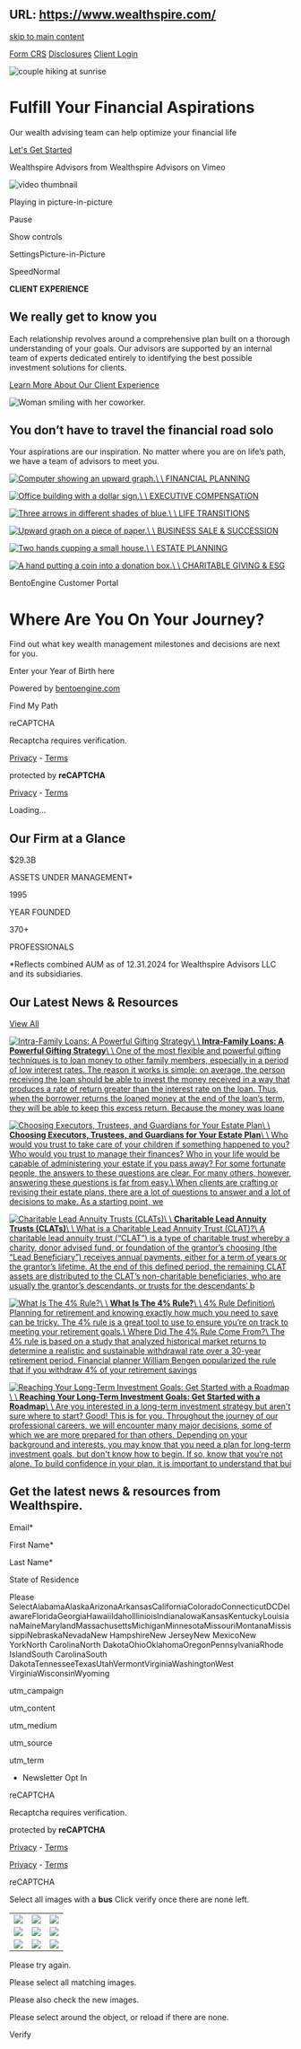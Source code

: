 URL: https://www.wealthspire.com/
---
[skip to main content](https://www.wealthspire.com/#maincontent)

[Form CRS](https://www.wealthspire.com/crs/ "Form CRS") [Disclosures](https://www.wealthspire.com/compliance/ "Disclosures") [Client Login](https://www.wealthspire.com/client-login/ "Client Login")

![couple hiking at sunrise](https://www.wealthspire.com/media/vnfd3ncj/couple-hiking-sunrise.jpg?rxy=0.4950100905903082,0.4215592152229033&width=800&height=450&format=webp&quality=80&v=1daddff6ed17270)

# Fulfill Your Financial Aspirations

Our wealth advising team can help optimize your financial life

[Let's Get Started](https://www.wealthspire.com/contact/ "Let's Get Started")

Wealthspire Advisors from Wealthspire Advisors on Vimeo

![video thumbnail](https://i.vimeocdn.com/video/1542623661-179f41b2b218d6211eef6a8af157ed00bc9049274b1f20ded2745b248b1b1bb5-d?mw=80&q=85)

Playing in picture-in-picture

Pause

Show controls

SettingsPicture-in-Picture

SpeedNormal

**CLIENT EXPERIENCE**

## We really get to know you

Each relationship revolves around a comprehensive plan built on a thorough understanding of your goals. Our advisors are supported by an internal team of experts dedicated entirely to identifying the best possible investment solutions for clients.

[Learn More About Our Client Experience](https://www.wealthspire.com/client-experience/ "Learn More About Our Client Experience")

![Woman smiling with her coworker.](https://www.wealthspire.com/media/ebce3n3w/michele-myka-600x390jpg.png?format=webp&quality=80&v=1dacbc535d57b70)

## You don’t have to travel the financial road solo

Your aspirations are our inspiration. No matter where you are on life’s path, we have a team of advisors to meet you.

[![Computer showing an upward graph.](https://www.wealthspire.com/media/a4znlmzy/financial-planning.svg)\\
\\
FINANCIAL PLANNING](https://www.wealthspire.com/financial-planning-wealth-management/ "FINANCIAL PLANNING")

[![Office building with a dollar sign.](https://www.wealthspire.com/media/3f4eaily/executive-compensation.svg)\\
\\
EXECUTIVE COMPENSATION](https://www.wealthspire.com/executive-compensation-planning/ "EXECUTIVE COMPENSATION")

[![Three arrows in different shades of blue.](https://www.wealthspire.com/media/xfyjg234/life-transitions.svg)\\
\\
LIFE TRANSITIONS](https://www.wealthspire.com/life-transitions-finacial-changes/ "LIFE TRANSITIONS")

[![Upward graph on a piece of paper.](https://www.wealthspire.com/media/swcaxdjm/business-sale-succession.svg)\\
\\
BUSINESS SALE & SUCCESSION](https://www.wealthspire.com/business-sale-succession-planning/ "BUSINESS SALE & SUCCESSION")

[![Two hands cupping a small house.](https://www.wealthspire.com/media/10wntkhm/estate-planning.svg)\\
\\
ESTATE PLANNING](https://www.wealthspire.com/estate-planning-wealth-preservation/ "ESTATE PLANNING")

[![A hand putting a coin into a donation box.](https://www.wealthspire.com/media/cghnash2/charitable-giving-esg.svg)\\
\\
CHARITABLE GIVING & ESG](https://www.wealthspire.com/charitable-giving-esg/ "CHARITABLE GIVING & ESG")

BentoEngine Customer Portal

# Where Are You On Your Journey?

Find out what key wealth management milestones and decisions are next for you.

Enter your Year of Birth here

Powered by [bentoengine.com](https://www.bentoengine.com/)

Find My Path

reCAPTCHA

Recaptcha requires verification.

[Privacy](https://www.google.com/intl/en/policies/privacy/) \- [Terms](https://www.google.com/intl/en/policies/terms/)

protected by **reCAPTCHA**

[Privacy](https://www.google.com/intl/en/policies/privacy/) \- [Terms](https://www.google.com/intl/en/policies/terms/)

Loading...

## Our Firm at a Glance

$29.3B

ASSETS UNDER MANAGEMENT\*

1995

YEAR FOUNDED

370+

PROFESSIONALS

\*Reflects combined AUM as of 12.31.2024 for Wealthspire Advisors LLC and its subsidiaries.

## Our Latest News & Resources

[View All](https://www.wealthspire.com/news-resources/ "View All")

[![Intra-Family Loans: A Powerful Gifting Strategy](https://www.wealthspire.com/media/axnaawvf/intra-family-loans.jpg?width=800&height=450&format=webp&quality=80&v=1daddff992ad110)\\
\\
**Intra-Family Loans: A Powerful Gifting Strategy**\\
\\
One of the most flexible and powerful gifting techniques is to loan money to other family members, especially in a period of low interest rates. The reason it works is simple: on average, the person receiving the loan should be able to invest the money received in a way that produces a rate of return greater than the interest rate on the loan. Thus, when the borrower returns the loaned money at the end of the loan’s term, they will be able to keep this excess return. Because the money was loane](https://www.wealthspire.com/blog/intra-family-loans/ "Intra-Family Loans: A Powerful Gifting Strategy")

[![Choosing Executors, Trustees, and Guardians for Your Estate Plan](https://www.wealthspire.com/media/p32fn3vr/choice.png?width=800&height=450&format=webp&quality=80&v=1db0486a354bd10)\\
\\
**Choosing Executors, Trustees, and Guardians for Your Estate Plan**\\
\\
Who would you trust to take care of your children if something happened to you? Who would you trust to manage their finances? Who in your life would be capable of administering your estate if you pass away? For some fortunate people, the answers to these questions are clear. For many others, however, answering these questions is far from easy.\\
When clients are crafting or revising their estate plans, there are a lot of questions to answer and a lot of decisions to make. As a starting point, we](https://www.wealthspire.com/blog/choosing-executors-trustees-guardians-estate-plan/ "Choosing Executors, Trustees, and Guardians for Your Estate Plan")

[![Charitable Lead Annuity Trusts (CLATs)](https://www.wealthspire.com/media/wu1a3urw/pass_on_ealth.jpg?width=800&height=450&format=webp&quality=80&v=1daddffabe39a30)\\
\\
**Charitable Lead Annuity Trusts (CLATs)**\\
\\
What is a Charitable Lead Annuity Trust (CLAT)?\\
A charitable lead annuity trust (“CLAT”) is a type of charitable trust whereby a charity, donor advised fund, or foundation of the grantor’s choosing (the “Lead Beneficiary”) receives annual payments, either for a term of years or the grantor’s lifetime. At the end of this defined period, the remaining CLAT assets are distributed to the CLAT’s non-charitable beneficiaries, who are usually the grantor’s descendants, or trusts for the descendants’ b](https://www.wealthspire.com/blog/clat-charitable-lead-annuity-trusts/ "Charitable Lead Annuity Trusts (CLATs)")

[![What Is The 4% Rule?](https://www.wealthspire.com/media/rqpjh1nv/4-percent-rule.png?width=800&height=450&format=webp&quality=80&v=1db7e5109374730)\\
\\
**What Is The 4% Rule?**\\
\\
4% Rule Definition\\
Planning for retirement and knowing exactly how much you need to save can be tricky. The 4% rule is a great tool to use to ensure you’re on track to meeting your retirement goals.\\
Where Did The 4% Rule Come From?\\
The 4% rule is based on a study that analyzed historical market returns to determine a realistic and sustainable withdrawal rate over a 30-year retirement period. Financial planner William Bengen popularized the rule that if you withdraw 4% of your retirement savings](https://www.wealthspire.com/financial-dictionary/4-rule/ "What Is The 4% Rule?")

[![Reaching Your Long-Term Investment Goals: Get Started with a Roadmap](https://www.wealthspire.com/media/3zubcr1y/reaching-long-term-investment-goals.png?width=800&height=450&format=webp&quality=80&v=1db7e269e0953b0)\\
\\
**Reaching Your Long-Term Investment Goals: Get Started with a Roadmap**\\
\\
Are you interested in a long-term investment strategy but aren't sure where to start? Good! This is for you. Throughout the journey of our professional careers, we will encounter many major decisions, some of which we are more prepared for than others. Depending on your background and interests, you may know that you need a plan for long-term investment goals, but don't know how to begin. If so, know that you’re not alone. To build confidence in your plan, it is important to understand that bui](https://www.wealthspire.com/blog/reaching-your-long-term-investment-goals-get-started-with-a-roadmap/ "Reaching Your Long-Term Investment Goals: Get Started with a Roadmap")

## Get the latest news & resources from Wealthspire.

Email\*

First Name\*

Last Name\*

State of Residence

Please SelectAlabamaAlaskaArizonaArkansasCaliforniaColoradoConnecticutDCDelawareFloridaGeorgiaHawaiiIdahoIllinioisIndianaIowaKansasKentuckyLouisianaMaineMarylandMassachusettsMichiganMinnesotaMissouriMontanaMississippiNebraskaNevadaNew HampshireNew JerseyNew MexicoNew YorkNorth CarolinaNorth DakotaOhioOklahomaOregonPennsylvaniaRhode IslandSouth CarolinaSouth DakotaTennesseeTexasUtahVermontVirginiaWashingtonWest VirginiaWisconsinWyoming

utm\_campaign

utm\_content

utm\_medium

utm\_source

utm\_term

- Newsletter Opt In

reCAPTCHA

Recaptcha requires verification.

protected by **reCAPTCHA**

[Privacy](https://www.google.com/intl/en/policies/privacy/) \- [Terms](https://www.google.com/intl/en/policies/terms/)

[Privacy](https://www.google.com/intl/en/policies/privacy/) \- [Terms](https://www.google.com/intl/en/policies/terms/)

reCAPTCHA

Select all images with a **bus** Click verify once there are none left.

|     |     |     |
| --- | --- | --- |
| ![](https://www.google.com/recaptcha/enterprise/payload?p=06AFcWeA6NiTB7RmGvYD28R6BgmT9kJYj2pMuVXyIJr9-LP7Kp59FyZeNUeKYjaatjrkOUJKdo0EehLLrxUHAct2svtXnl6HWQFKxGOE_vV1okUlJk_0_zqAFtpAVXdHg9oSoeR0AQHmnwWzyoVNfl2skKk69ILJ9AjxPGYQJEWcfl-p6CqwvROJ_xXNAFNqHSH4MrijEn6bZN&k=6Ld_ad8ZAAAAAAqr0ePo1dUfAi0m4KPkCMQYwPPm) | ![](https://www.google.com/recaptcha/enterprise/payload?p=06AFcWeA6NiTB7RmGvYD28R6BgmT9kJYj2pMuVXyIJr9-LP7Kp59FyZeNUeKYjaatjrkOUJKdo0EehLLrxUHAct2svtXnl6HWQFKxGOE_vV1okUlJk_0_zqAFtpAVXdHg9oSoeR0AQHmnwWzyoVNfl2skKk69ILJ9AjxPGYQJEWcfl-p6CqwvROJ_xXNAFNqHSH4MrijEn6bZN&k=6Ld_ad8ZAAAAAAqr0ePo1dUfAi0m4KPkCMQYwPPm) | ![](https://www.google.com/recaptcha/enterprise/payload?p=06AFcWeA6NiTB7RmGvYD28R6BgmT9kJYj2pMuVXyIJr9-LP7Kp59FyZeNUeKYjaatjrkOUJKdo0EehLLrxUHAct2svtXnl6HWQFKxGOE_vV1okUlJk_0_zqAFtpAVXdHg9oSoeR0AQHmnwWzyoVNfl2skKk69ILJ9AjxPGYQJEWcfl-p6CqwvROJ_xXNAFNqHSH4MrijEn6bZN&k=6Ld_ad8ZAAAAAAqr0ePo1dUfAi0m4KPkCMQYwPPm) |
| ![](https://www.google.com/recaptcha/enterprise/payload?p=06AFcWeA6NiTB7RmGvYD28R6BgmT9kJYj2pMuVXyIJr9-LP7Kp59FyZeNUeKYjaatjrkOUJKdo0EehLLrxUHAct2svtXnl6HWQFKxGOE_vV1okUlJk_0_zqAFtpAVXdHg9oSoeR0AQHmnwWzyoVNfl2skKk69ILJ9AjxPGYQJEWcfl-p6CqwvROJ_xXNAFNqHSH4MrijEn6bZN&k=6Ld_ad8ZAAAAAAqr0ePo1dUfAi0m4KPkCMQYwPPm) | ![](https://www.google.com/recaptcha/enterprise/payload?p=06AFcWeA6NiTB7RmGvYD28R6BgmT9kJYj2pMuVXyIJr9-LP7Kp59FyZeNUeKYjaatjrkOUJKdo0EehLLrxUHAct2svtXnl6HWQFKxGOE_vV1okUlJk_0_zqAFtpAVXdHg9oSoeR0AQHmnwWzyoVNfl2skKk69ILJ9AjxPGYQJEWcfl-p6CqwvROJ_xXNAFNqHSH4MrijEn6bZN&k=6Ld_ad8ZAAAAAAqr0ePo1dUfAi0m4KPkCMQYwPPm) | ![](https://www.google.com/recaptcha/enterprise/payload?p=06AFcWeA6NiTB7RmGvYD28R6BgmT9kJYj2pMuVXyIJr9-LP7Kp59FyZeNUeKYjaatjrkOUJKdo0EehLLrxUHAct2svtXnl6HWQFKxGOE_vV1okUlJk_0_zqAFtpAVXdHg9oSoeR0AQHmnwWzyoVNfl2skKk69ILJ9AjxPGYQJEWcfl-p6CqwvROJ_xXNAFNqHSH4MrijEn6bZN&k=6Ld_ad8ZAAAAAAqr0ePo1dUfAi0m4KPkCMQYwPPm) |
| ![](https://www.google.com/recaptcha/enterprise/payload?p=06AFcWeA6NiTB7RmGvYD28R6BgmT9kJYj2pMuVXyIJr9-LP7Kp59FyZeNUeKYjaatjrkOUJKdo0EehLLrxUHAct2svtXnl6HWQFKxGOE_vV1okUlJk_0_zqAFtpAVXdHg9oSoeR0AQHmnwWzyoVNfl2skKk69ILJ9AjxPGYQJEWcfl-p6CqwvROJ_xXNAFNqHSH4MrijEn6bZN&k=6Ld_ad8ZAAAAAAqr0ePo1dUfAi0m4KPkCMQYwPPm) | ![](https://www.google.com/recaptcha/enterprise/payload?p=06AFcWeA6NiTB7RmGvYD28R6BgmT9kJYj2pMuVXyIJr9-LP7Kp59FyZeNUeKYjaatjrkOUJKdo0EehLLrxUHAct2svtXnl6HWQFKxGOE_vV1okUlJk_0_zqAFtpAVXdHg9oSoeR0AQHmnwWzyoVNfl2skKk69ILJ9AjxPGYQJEWcfl-p6CqwvROJ_xXNAFNqHSH4MrijEn6bZN&k=6Ld_ad8ZAAAAAAqr0ePo1dUfAi0m4KPkCMQYwPPm) | ![](https://www.google.com/recaptcha/enterprise/payload?p=06AFcWeA6NiTB7RmGvYD28R6BgmT9kJYj2pMuVXyIJr9-LP7Kp59FyZeNUeKYjaatjrkOUJKdo0EehLLrxUHAct2svtXnl6HWQFKxGOE_vV1okUlJk_0_zqAFtpAVXdHg9oSoeR0AQHmnwWzyoVNfl2skKk69ILJ9AjxPGYQJEWcfl-p6CqwvROJ_xXNAFNqHSH4MrijEn6bZN&k=6Ld_ad8ZAAAAAAqr0ePo1dUfAi0m4KPkCMQYwPPm) |

Please try again.

Please select all matching images.

Please also check the new images.

Please select around the object, or reload if there are none.

Verify